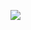 [![](https://github.com/sanjay-ar/sanjay-ar/blob/main/template.svg)](https://www.linkedin.com/in/sanjay-ar/)
